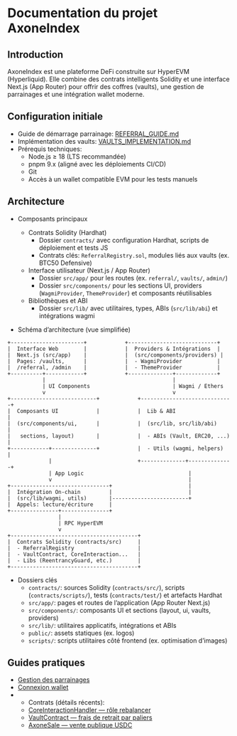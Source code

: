 # Documentation du projet AxoneIndex

## Introduction
AxoneIndex est une plateforme DeFi construite sur HyperEVM (Hyperliquid). Elle combine des contrats intelligents Solidity et une interface Next.js (App Router) pour offrir des coffres (vaults), une gestion de parrainages et une intégration wallet moderne.

## Configuration initiale
- Guide de démarrage parrainage: [REFERRAL_GUIDE.md](../REFERRAL_GUIDE.md)
- Implémentation des vaults: [VAULTS_IMPLEMENTATION.md](../VAULTS_IMPLEMENTATION.md)
- Prérequis techniques:
  - Node.js ≥ 18 (LTS recommandée)
  - pnpm 9.x (aligné avec les déploiements CI/CD)
  - Git
  - Accès à un wallet compatible EVM pour les tests manuels

## Architecture
- Composants principaux
  - Contrats Solidity (Hardhat)
    - Dossier `contracts/` avec configuration Hardhat, scripts de déploiement et tests JS
    - Contrats clés: `ReferralRegistry.sol`, modules liés aux vaults (ex. BTC50 Defensive)
  - Interface utilisateur (Next.js / App Router)
    - Dossier `src/app/` pour les routes (ex. `referral/`, `vaults/`, `admin/`)
    - Dossier `src/components/` pour les sections UI, providers (`WagmiProvider`, `ThemeProvider`) et composants réutilisables
  - Bibliothèques et ABI
    - Dossier `src/lib/` avec utilitaires, types, ABIs (`src/lib/abi`) et intégrations wagmi

- Schéma d’architecture (vue simplifiée)
```
+-----------------------+            +----------------------------+
|  Interface Web        |            |  Providers & Intégrations  |
|  Next.js (src/app)    |            |  (src/components/providers) |
|  Pages: /vaults,      |            |  - WagmiProvider           |
|  /referral, /admin    |            |  - ThemeProvider           |
+----------+------------+            +--------------+-------------+
           |                                        |
           | UI Components                          | Wagmi / Ethers
           v                                        v
+---------------------------+            +-----------------------------+
|  Composants UI            |            |  Lib & ABI                  |
|  (src/components/ui,      |            |  (src/lib, src/lib/abi)     |
|   sections, layout)       |            |  - ABIs (Vault, ERC20, ...) |
+------------+--------------+            |  - Utils (wagmi, helpers)   |
             |                           +--------------+--------------+
             | App Logic                                 |
             v                                           |
+-------------------------------+                        |
|  Intégration On-chain         |                        |
|  (src/lib/wagmi, utils)       |------------------------+
|  Appels: lecture/écriture     |
+---------------+---------------+
                |
                | RPC HyperEVM
                v
+----------------------------------------+
|  Contrats Solidity (contracts/src)     |
|  - ReferralRegistry                    |
|  - VaultContract, CoreInteraction...   |
|  - Libs (ReentrancyGuard, etc.)        |
+----------------------------------------+
```

- Dossiers clés
  - `contracts/`: sources Solidity (`contracts/src/`), scripts (`contracts/scripts/`), tests (`contracts/test/`) et artefacts Hardhat
  - `src/app/`: pages et routes de l’application (App Router Next.js)
  - `src/components/`: composants UI et sections (layout, ui, vaults, providers)
  - `src/lib/`: utilitaires applicatifs, intégrations et ABIs
  - `public/`: assets statiques (ex. logos)
  - `scripts/`: scripts utilitaires côté frontend (ex. optimisation d’images)

## Guides pratiques
- [Gestion des parrainages](../REFERRAL_MANAGEMENT_GUIDE.md)
- [Connexion wallet](../WALLET_CONNECTION_GUIDE.md)
- - Contrats (détails récents):
  - [CoreInteractionHandler — rôle rebalancer](./contracts/CoreInteractionHandler.md)
  - [VaultContract — frais de retrait par paliers](./contracts/VaultContract.md)
  - [AxoneSale — vente publique USDC](./contracts/AxoneSale.md)
